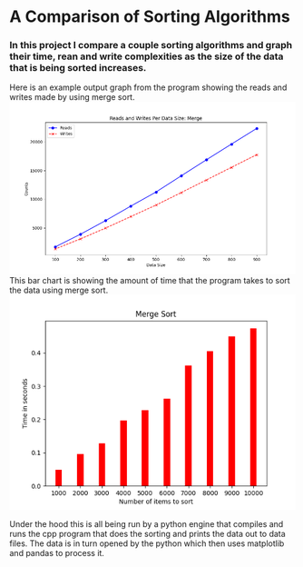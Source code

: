 # A Comparison of Sorting Algorithms
### In this project I compare a couple sorting algorithms and graph their time, rean and write complexities as the size of the data that is being sorted increases.
Here is an example output graph from the program showing the reads and writes made by using merge sort. 
![Merge Sort](images/Merge-Graph.png) <br>
This bar chart is showing the amount of time that the program takes to sort the data using merge sort.
![Merge Sort](images/Merge_Sorting.png)

Under the hood this is all being run by a python engine that compiles and runs the cpp program that does the sorting and prints the data out to data files. The data is in turn opened by the python which then uses matplotlib and pandas to process it.


